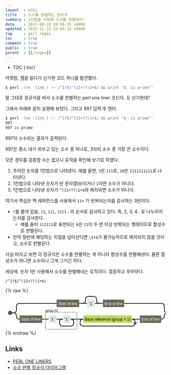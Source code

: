 ```yaml
---
layout  : wiki
title   : 소수를 판별하는 정규식
summary : 1진법을 사용해 소수를 판별하자!
date    : 2017-09-20 20:56:55 +0900
updated : 2022-11-13 22:04:33 +0900
tag     : perl regex
toc     : true
comment : true
public  : true
parent  : [[/regex]]
---
```

* TOC
{:toc}

어젯밤, [책](https://www.nostarch.com/perloneliners )을 읽다가 신기한 코드 하나를 발견했다.

```sh
$ perl -lne '(1x$_) !~ /^1?$|^(11+?)\1+$/ && print "$_ is prime"'
```

말 그대로 정규식을 써서 소수를 판별하는 perl one liner 코드다. 오 신기한데?

그래서 아래와 같이 실행해 보았다. 그리고 997 입력 후 엔터.

```sh
$ perl -lne '(1x$_) !~ /^1?$|^(11+?)\1+$/ && print "$_ is prime"'
997
997 is prime
```
997이 소수라는 결과가 출력된다.

997은 평소 내가 외우고 있는 소수 중 하나로, 3자리 소수 중 가장 큰 소수이다.

모든 경우를 검증할 수는 없으니 로직을 확인해 보기로 하였다.

1. 주어진 숫자를 1진법으로 나타낸다. 예를 들면, `3`은 `111`로, `10`은 `1111111111`로 나타낸다.
2. 1진법으로 나타낸 숫자가 빈 문자열(`0`)이거나 `1`이면 소수가 아니다.
3. 1진법으로 나타낸 숫자가 `^(11+?)\1+$`와 매치되면 소수가 아니다.

여기서 핵심은 백 레퍼런스를 사용해서 `11+` 가 반복되는지를 검사하는 3번이다.

* `?`를 붙여 없음, `11`, `111`, `1111`.. 의 순서로 검사하고 있다. 즉, 2, 3, 4.. 로 나누어지는지를 검사한다.
    * 예를 들어 `111111`로 표현되는 `6`은 `11`이 두 번 이상 반복되는 형태이므로 합성수로 판별된다.
* 만약 절반에 해당하는 지점을 넘어선다면 `\1+$`가 불가능하므로 매치되지 않을 것이고, 소수로 판별된다.

사실 따지고 보면 이 정규식은 소수를 판별하는 게 아니라 합성수를 판별해낸다.
물론 합성수가 아니면 소수이니 그게 그거긴 하다.

세상에. 숫자 1만 사용해서 소수를 판별해내는 로직이다. 깔끔하고 우아하다.

```
/^1?$|^(11+?)\1+$/
```

{% raw %}
<svg xmlns="http://www.w3.org/2000/svg" xmlns:cc="http://creativecommons.org/ns#" xmlns:rdf="http://www.w3.org/1999/02/22-rdf-syntax-ns#" version="1.1" width="534.8515625" height="123.10449981689453">
    <defs>
        <style type="text/css">svg { background-color: #fff; }
            .root text, .root tspan { font: 12px Arial; }
            .root path { fill-opacity: 0; stroke-width: 2px; stroke: #000; }
            .root circle { fill: #6b6659; stroke-width: 2px; stroke: #000; }
            .anchor text, .any-character text { fill: #fff; }
            .anchor rect, .any-character rect { fill: #6b6659; }
            .escape text, .charset-escape text, .literal text { fill: #000; }
            .escape rect, .charset-escape rect { fill: #bada55; }
            .literal rect { fill: #dae9e5; }
            .charset .charset-box { fill: #cbcbba; }
            .subexp .subexp-label tspan, .charset .charset-label tspan, .match-fragment .repeat-label tspan { font-size: 10px; }
            .repeat-label { cursor: help; }
            .subexp .subexp-label tspan, .charset .charset-label tspan { dominant-baseline: text-after-edge; }
            .subexp .subexp-box { stroke: #908c83; stroke-dasharray: 6,2; stroke-width: 2px; fill-opacity: 0; }
            .quote { fill: #908c83; }
        </style>
    </defs>
    <metadata>
        <rdf:rdf>
            <cc:license rdf:about="http://creativecommons.org/licenses/by/3.0/">
                <cc:permits rdf:resource="http://creativecommons.org/ns#Reproduction"></cc:permits>
                <cc:permits rdf:resource="http://creativecommons.org/ns#Distribution"></cc:permits>
                <cc:requires rdf:resource="http://creativecommons.org/ns#Notice"></cc:requires>
                <cc:requires rdf:resource="http://creativecommons.org/ns#Attribution"></cc:requires>
                <cc:permits rdf:resource="http://creativecommons.org/ns#DerivativeWorks"></cc:permits>
            </cc:license>
        </rdf:rdf>
    </metadata>
    <desc>Created with Snap</desc>
    <g transform="matrix(1,0,0,1,15,10)" class="root"><g transform="matrix(1,0,0,1,10,0)" class="regexp"><path d="M10,31.75q0,-10 10,-10M474.8515319824219,31.75q0,-10 -10,-10M10,61.3545q0,10 10,10M474.8515319824219,61.3545q0,10 -10,10M0,51.552249908447266q10,0 10,-10V31.75M484.8515319824219,51.552249908447266q-10,0 -10,-10V31.75M0,51.552249908447266q10,0 10,10V61.3545M484.8515319824219,51.552249908447266q-10,0 -10,10V61.3545"></path><g transform="matrix(1,0,0,1,20,0)" class="regexp-matches"><path d="M0,21.75h116.3789M328.4726375,21.75H444.8515319824219M0,71.3545h0M444.8515375,71.3545H444.8515319824219"></path><g transform="matrix(1,0,0,1,116.3789,0)" class="match"><path d="M70.703125,21.75H95.7031M120.3827875,21.75H145.3828"></path><g transform="matrix(1,0,0,1,0,10)" class="match-fragment"><g class="label anchor"><rect width="70.703125" height="23.5"></rect><text x="0" y="0" transform="matrix(1,0,0,1,5,16.75)"><tspan>Start of line</tspan></text></g></g><g transform="matrix(1,0,0,1,80.7031,0)" class="match-fragment"><path d="M0,21.75q10,0 10,-10v-1.75q0,-10 10,-10h14.6796875q10,0 10,10v1.75q0,10 10,10"></path><g transform="matrix(1,0,0,1,15,10)" class="literal"><g class="label"><rect width="24.6796875" height="23.5" rx="3" ry="3"></rect><text x="0" y="0" transform="matrix(1,0,0,1,5,16.75)"><tspan class="quote">“</tspan><tspan>1</tspan><tspan class="quote">”</tspan></text></g></g></g><g transform="matrix(1,0,0,1,145.3828,10)" class="match-fragment"><g class="label anchor"><rect width="66.7109375" height="23.5"></rect><text x="0" y="0" transform="matrix(1,0,0,1,5,16.75)"><tspan>End of line</tspan></text></g></g></g><g transform="matrix(1,0,0,1,0,38.5)" class="match"><path d="M70.703125,32.8545H90.7031M160.0624875,32.8545H200.0625M353.140625,32.8544953125H378.1406"></path><g transform="matrix(1,0,0,1,0,21.1045)" class="match-fragment"><g class="label anchor"><rect width="70.703125" height="23.5"></rect><text x="0" y="0" transform="matrix(1,0,0,1,5,16.75)"><tspan>Start of line</tspan></text></g></g><g transform="matrix(1,0,0,1,80.7031,0)" class="match-fragment subexp"><rect rx="3" ry="3" class="subexp-box" transform="matrix(1,0,0,1,0,11.1045)" width="99.35939025878906" height="53.5"></rect><text x="0" y="0" transform="matrix(1,0,0,1,0,11.1045)" class="subexp-label"><tspan>group #1</tspan></text><g transform="matrix(1,0,0,1,10,21.1045)" class="regexp match"><path d="M24.6796875,11.75H44.6797"></path><g transform="matrix(1,0,0,1,0,0)" class="match-fragment literal"><g class="label"><rect width="24.6796875" height="23.5" rx="3" ry="3"></rect><text x="0" y="0" transform="matrix(1,0,0,1,5,16.75)"><tspan class="quote">“</tspan><tspan>1</tspan><tspan class="quote">”</tspan></text></g></g><g transform="matrix(1,0,0,1,34.6797,0)" class="match-fragment"><path d="M10,11.75q-10,0 -10,10v1.75q0,10 10,10h24.6796875q10,0 10,-10v-1.75q0,-10 -10,-10"></path><g transform="matrix(1,0,0,1,10,0)" class="literal"><g class="label"><rect width="24.6796875" height="23.5" rx="3" ry="3"></rect><text x="0" y="0" transform="matrix(1,0,0,1,5,16.75)"><tspan class="quote">“</tspan><tspan>1</tspan><tspan class="quote">”</tspan></text></g></g></g></g></g><g transform="matrix(1,0,0,1,190.0625,21.0918)" class="match-fragment"><path d="M10,11.7626953125q-10,0 -10,10v1.7626953125q0,10 10,10h153.078125q10,0 10,-10v-1.7626953125q0,-10 -10,-10M173.078125,26.7626953125l5,-5m-5,5l-5,-5"></path><g transform="matrix(1,0,0,1,10,0)" class="escape"><g class="label"><rect width="153.078125" height="23.525390625" rx="3" ry="3"></rect><text x="0" y="0" transform="matrix(1,0,0,1,5,16.7627)"><tspan>Back reference (group = 1)</tspan></text></g></g></g><g transform="matrix(1,0,0,1,378.1406,21.1045)" class="match-fragment"><g class="label anchor"><rect width="66.7109375" height="23.5"></rect><text x="0" y="0" transform="matrix(1,0,0,1,5,16.75)"><tspan>End of line</tspan></text></g></g></g></g></g><path d="M10,51.552249908447266H0M494.8515319824219,51.552249908447266H504.8515319824219"></path><circle cx="0" cy="51.552249908447266" r="5"></circle><circle cx="504.8515319824219" cy="51.552249908447266" r="5"></circle></g>
</svg>
{% endraw %}

## Links

* [PERL ONE LINERS](https://www.nostarch.com/perloneliners)
* [소수 판별 정규식 다이어그램](https://regexper.com/?#%5E1%3F%24%7C%5E(11%2B%3F)%5C1%2B%24 )
